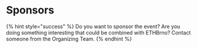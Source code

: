 # Sponsors

{% hint style="success" %}
Do you want to sponsor the event? Are you doing something interesting that could be combined with ETHBrno? Contact someone from the Organizing Team.
{% endhint %}
